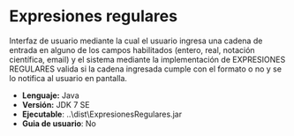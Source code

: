 # Expresiones regulares
Interfaz de usuario mediante la cual el usuario ingresa una cadena de entrada en alguno de los campos habilitados (entero, real, notación científica, email) y el sistema mediante la implementación de EXPRESIONES REGULARES valida si la cadena ingresada cumple con el formato o no y se lo notifica al usuario en pantalla.
- __Lenguaje:__ Java
- __Versión:__ JDK 7 SE
- __Ejecutable__: ..\dist\ExpresionesRegulares.jar
- __Guia de usuario__: No
